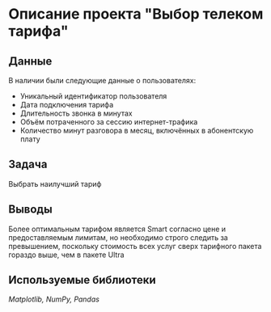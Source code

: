 # Описание проекта "Выбор телеком тарифа"

## Данные
В наличии были следующие данные о пользователях:
- Уникальный идентификатор пользователя 
- Дата подключения тарифа  
- Длительность звонка в минутах 
- Объём потраченного за сессию интернет-трафика  
- Количество минут разговора в месяц, включённых в абонентскую плату 

## Задача
Выбрать наилучший тариф

## Выводы
Более оптимальным тарифом является Smart согласно цене и предоставляемым лимитам, но необходимо строго следить за превышением, поскольку стоимость всех услуг сверх тарифного пакета гораздо выше, чем в пакете Ultra

## Используемые библиотеки
*Matplotlib, NumPy, Pandas*
